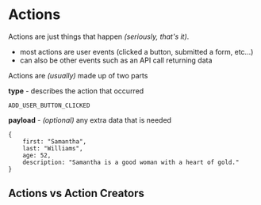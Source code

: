 # Actions

Actions are just things that happen *(seriously, that's it)*.
- most actions are user events (clicked a button, submitted a form, etc...)
- can also be other events such as an API call returning data

Actions are *(usually)* made up of two parts


**type** - describes the action that occurred
```
ADD_USER_BUTTON_CLICKED
```


**payload** - *(optional)* any extra data that is needed
```
{
    first: "Samantha",
    last: "Williams",
    age: 52,
    description: "Samantha is a good woman with a heart of gold."
}
```

## Actions vs Action Creators
